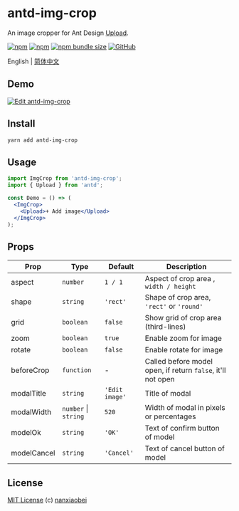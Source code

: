 # antd-img-crop

An image cropper for Ant Design [Upload](https://ant.design/components/upload/).

[![npm](https://img.shields.io/npm/v/antd-img-crop.svg?style=flat-square)](https://www.npmjs.com/package/antd-img-crop)
[![npm](https://img.shields.io/npm/dt/antd-img-crop?style=flat-square)](https://www.npmtrends.com/antd-img-crop)
[![npm bundle size](https://img.shields.io/bundlephobia/minzip/antd-img-crop?style=flat-square)](https://bundlephobia.com/result?p=antd-img-crop)
[![GitHub](https://img.shields.io/github/license/nanxiaobei/antd-img-crop?style=flat-square)](https://github.com/nanxiaobei/antd-img-crop/blob/master/LICENSE)

English | [简体中文](./README.zh-CN.md)

## Demo

[![Edit antd-img-crop](https://codesandbox.io/static/img/play-codesandbox.svg)](https://codesandbox.io/s/antd-img-crop-4qoom5p9x4?fontsize=14)

## Install

```sh
yarn add antd-img-crop
```

## Usage

```jsx harmony
import ImgCrop from 'antd-img-crop';
import { Upload } from 'antd';

const Demo = () => (
  <ImgCrop>
    <Upload>+ Add image</Upload>
  </ImgCrop>
);
```

## Props

| Prop        | Type                 | Default        | Description                                                 |
| ----------- | -------------------- | -------------- | ----------------------------------------------------------- |
| aspect      | `number`             | `1 / 1`        | Aspect of crop area , `width / height`                      |
| shape       | `string`             | `'rect'`       | Shape of crop area, `'rect'` or `'round'`                   |
| grid        | `boolean`            | `false`        | Show grid of crop area (third-lines)                        |
| zoom        | `boolean`            | `true`         | Enable zoom for image                                       |
| rotate      | `boolean`            | `false`        | Enable rotate for image                                     |
| beforeCrop  | `function`           | -              | Called before model open, if return `false`, it'll not open |
| modalTitle  | `string`             | `'Edit image'` | Title of modal                                              |
| modalWidth  | `number` \| `string` | `520`          | Width of modal in pixels or percentages                     |
| modelOk     | `string`             | `'OK'`         | Text of confirm button of model                             |
| modelCancel | `string`             | `'Cancel'`     | Text of cancel button of model                              |

## License

[MIT License](https://github.com/nanxiaobei/antd-img-crop/blob/master/LICENSE) (c) [nanxiaobei](https://mrlee.me/)
